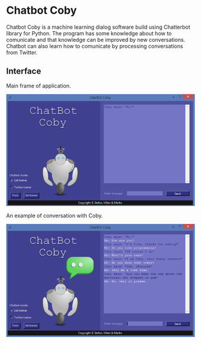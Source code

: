 # __Chatbot Coby__

Chatbot Coby is a machine learning dialog software build using Chatterbot library for Python.
The program has some knowledge about how to comunicate and that knowledge can be improved by new conversations.
Chatbot can also learn how to comunicate by processing conversations from Twitter.

## __Interface__

Main frame of application.

![_if1_](/gallery/if1.png)

An example of conversation with Coby.

![_if2_](/gallery/if2.png)   
